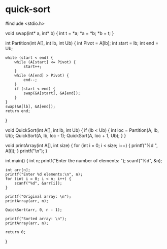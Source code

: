 # quick-sort
#include <stdio.h>

void swap(int* a, int* b) {
    int t = *a;
    *a = *b;
    *b = t;
}

int Partition(int A[], int lb, int Ub) {
    int Pivot = A[lb];
    int start = lb;
    int end = Ub;

    while (start < end) {
        while (A[start] <= Pivot) {
            start++;
        }
        while (A[end] > Pivot) {
            end--;
        }
        if (start < end) {
            swap(&A[start], &A[end]);
        }
    }
    swap(&A[lb], &A[end]);
    return end;
}

void QuickSort(int A[], int lb, int Ub) {
    if (lb < Ub) {
        int loc = Partition(A, lb, Ub);
        QuickSort(A, lb, loc - 1);
        QuickSort(A, loc + 1, Ub);
    }
}

void printArray(int A[], int size) {
    for (int i = 0; i < size; i++) {
        printf("%d ", A[i]);
    }
    printf("\n");
}

int main() {
    int n;
    printf("Enter the number of elements: ");
    scanf("%d", &n);

    int arr[n];
    printf("Enter %d elements:\n", n);
    for (int i = 0; i < n; i++) {
        scanf("%d", &arr[i]);
    }

    printf("Original array: \n");
    printArray(arr, n);

    QuickSort(arr, 0, n - 1);

    printf("Sorted array: \n");
    printArray(arr, n);

    return 0;
}

